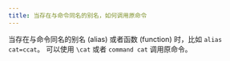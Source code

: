 ```yaml
---
title: 当存在与命令同名的别名，如何调用原命令
---
```



当存在与命令同名的别名 (alias) 或者函数 (function) 时，比如 `alias cat=ccat`。
可以使用 `\cat` 或者 `command cat` 调用原命令。
